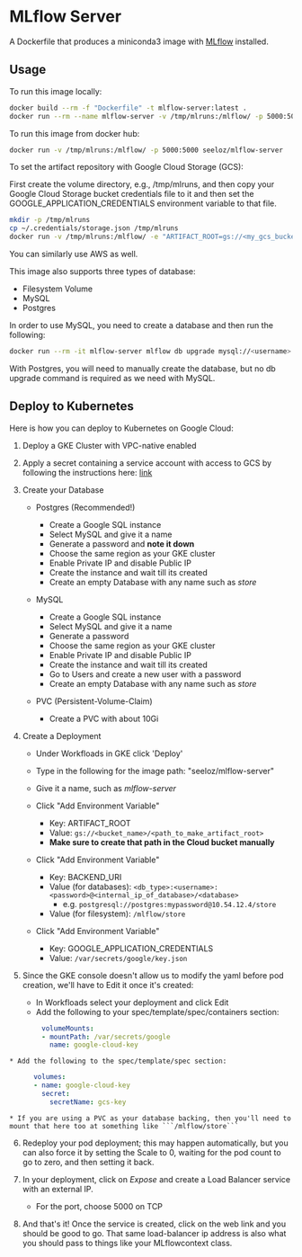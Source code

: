 # MLflow Server

A Dockerfile that produces a miniconda3 image with [MLflow](https://www.mlflow.org) installed.

## Usage

To run this image locally:

```bash
docker build --rm -f "Dockerfile" -t mlflow-server:latest .
docker run --rm --name mlflow-server -v /tmp/mlruns:/mlflow/ -p 5000:5000 mlflow-server
```

To run this image from docker hub:

```bash
docker run -v /tmp/mlruns:/mlflow/ -p 5000:5000 seeloz/mlflow-server
```

To set the artifact repository with Google Cloud Storage (GCS):

First create the volume directory, e.g., /tmp/mlruns, and then copy your Google Cloud Storage bucket credentials file to it and then set the GOOGLE_APPLICATION_CREDENTIALS environment variable to that file.

```bash
mkdir -p /tmp/mlruns
cp ~/.credentials/storage.json /tmp/mlruns
docker run -v /tmp/mlruns:/mlflow/ -e "ARTIFACT_ROOT=gs://<my_gcs_bucket>/<sub_directories>" -e GOOGLE_APPLICATION_CREDENTIALS="storage.json" -p 5000:5000 seeloz/mlflow-server
```

You can similarly use AWS as well.

This image also supports three types of database:

* Filesystem Volume
* MySQL
* Postgres

In order to use MySQL, you need to create a database and then run the following:

```bash
docker run --rm -it mlflow-server mlflow db upgrade mysql://<username>:<password>@<host>/<database_name>
```

With Postgres, you will need to manually create the database, but no db upgrade command is required as we need with MySQL.

## Deploy to Kubernetes

Here is how you can deploy to Kubernetes on Google Cloud:

1) Deploy a GKE Cluster with VPC-native enabled

2) Apply a secret containing a service account with access to GCS by following the instructions here: [link](https://cloud.google.com/kubernetes-engine/docs/tutorials/authenticating-to-cloud-platform)

3) Create your Database

    * Postgres (Recommended!)
    
        * Create a Google SQL instance
        * Select MySQL and give it a name
        * Generate a password and __note it down__
        * Choose the same region as your GKE cluster
        * Enable Private IP and disable Public IP
        * Create the instance and wait till its created
        * Create an empty Database with any name such as _store_

    * MySQL
    
        * Create a Google SQL instance
        * Select MySQL and give it a name
        * Generate a password
        * Choose the same region as your GKE cluster
        * Enable Private IP and disable Public IP
        * Create the instance and wait till its created
        * Go to Users and create a new user with a password
        * Create an empty Database with any name such as _store_

    * PVC (Persistent-Volume-Claim)

        * Create a PVC with about 10Gi

4) Create a Deployment

    * Under Workfloads in GKE click 'Deploy'
    * Type in the following for the image path: "seeloz/mlflow-server"
    * Give it a name, such as _mlflow-server_
    * Click "Add Environment Variable"

        * Key: ARTIFACT_ROOT
        * Value: ```gs://<bucket_name>/<path_to_make_artifact_root>```
        * __Make sure to create that path in the Cloud bucket manually__

    * Click "Add Environment Variable"
        * Key: BACKEND_URI
        * Value (for databases): ```<db_type>:<username>:<password>@<internal_ip_of_database>/<database>```
            * e.g. ```postgresql://postgres:mypassword@10.54.12.4/store```
        * Value (for filesystem):
            ```/mlflow/store```

    * Click "Add Environment Variable"
        * Key: GOOGLE_APPLICATION_CREDENTIALS
        * Value: ```/var/secrets/google/key.json```

5) Since the GKE console doesn't allow us to modify the yaml before pod creation, we'll have to Edit it once it's created:
    * In Workfloads select your deployment and click Edit
    * Add the following to your spec/template/spec/containers section:

```yaml
        volumeMounts:
        - mountPath: /var/secrets/google
          name: google-cloud-key
```

    * Add the following to the spec/template/spec section:

```yaml
      volumes:
      - name: google-cloud-key
        secret:
          secretName: gcs-key
```

    * If you are using a PVC as your database backing, then you'll need to mount that here too at something like ```/mlflow/store```

6) Redeploy your pod deployment; this may happen automatically, but you can also force it by setting the Scale to 0, waiting for the pod count to go to zero, and then setting it back.

7) In your deployment, click on _Expose_ and create a Load Balancer service with an external IP.

    * For the port, choose 5000 on TCP

8) And that's it! Once the service is created, click on the web link and you should be good to go. That same load-balancer ip address is also what you should pass to things like your MLflowcontext class.
